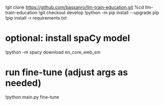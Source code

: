 !git clone https://github.com/bassanro/llm-train-education.git
%cd llm-train-education
!git checkout develop
!python -m pip install --upgrade pip
!pip install -r requirements.txt

# optional: install spaCy model
!python -m spacy download en_core_web_sm

# run fine-tune (adjust args as needed)
!python main.py fine-tune
